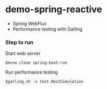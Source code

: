 # demo-spring-reactive
* Spring WebFlux
* Performance testing with Gatling


### Step to run

Start web server
```
$mvnw clean spring-boot:run
```

Run performance testing
```
$gatling.sh -s test.RestSimulation
```
